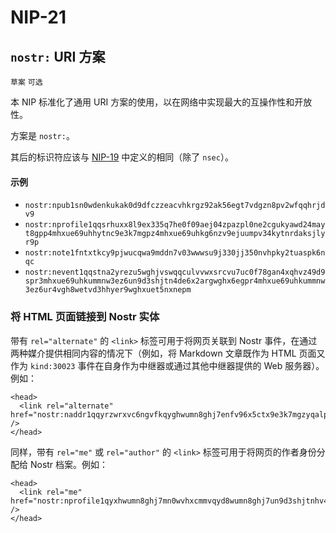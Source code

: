 NIP-21
======

`nostr:` URI 方案
-------------------

`草案` `可选`

本 NIP 标准化了通用 URI 方案的使用，以在网络中实现最大的互操作性和开放性。

方案是 `nostr:`。

其后的标识符应该与 [NIP-19](19_ZH.md) 中定义的相同（除了 `nsec`）。

#### 示例

- `nostr:npub1sn0wdenkukak0d9dfczzeacvhkrgz92ak56egt7vdgzn8pv2wfqqhrjdv9`
- `nostr:nprofile1qqsrhuxx8l9ex335q7he0f09aej04zpazpl0ne2cgukyawd24mayt8gpp4mhxue69uhhytnc9e3k7mgpz4mhxue69uhkg6nzv9ejuumpv34kytnrdaksjlyr9p`
- `nostr:note1fntxtkcy9pjwucqwa9mddn7v03wwwsu9j330jj350nvhpky2tuaspk6nqc`
- `nostr:nevent1qqstna2yrezu5wghjvswqqculvvwxsrcvu7uc0f78gan4xqhvz49d9spr3mhxue69uhkummnw3ez6un9d3shjtn4de6x2argwghx6egpr4mhxue69uhkummnw3ez6ur4vgh8wetvd3hhyer9wghxuet5nxnepm`

### 将 HTML 页面链接到 Nostr 实体

带有 `rel="alternate"` 的 `<link>` 标签可用于将网页关联到 Nostr 事件，在通过两种媒介提供相同内容的情况下（例如，将 Markdown 文章既作为 HTML 页面又作为 `kind:30023` 事件在自身作为中继器或通过其他中继器提供的 Web 服务器）。例如：

```
<head>
  <link rel="alternate" href="nostr:naddr1qqyrzwrxvc6ngvfkqyghwumn8ghj7enfv96x5ctx9e3k7mgzyqalp33lewf5vdq847t6te0wvnags0gs0mu72kz8938tn24wlfze6qcyqqq823cph95ag" />
</head>
```

同样，带有 `rel="me"` 或 `rel="author"` 的 `<link>` 标签可用于将网页的作者身份分配给 Nostr 档案。例如：

```
<head>
  <link rel="me" href="nostr:nprofile1qyxhwumn8ghj7mn0wvhxcmmvqyd8wumn8ghj7un9d3shjtnhv4ehgetjde38gcewvdhk6qpq80cvv07tjdrrgpa0j7j7tmnyl2yr6yr7l8j4s3evf6u64th6gkwswpnfsn" />
</head>
```
